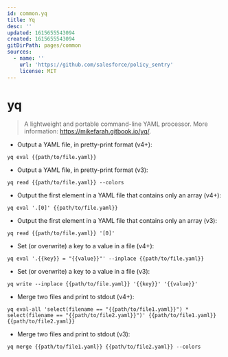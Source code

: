 ```yaml
---
id: common.yq
title: Yq
desc: ''
updated: 1615655543094
created: 1615655543094
gitDirPath: pages/common
sources:
  - name: ''
    url: 'https://github.com/salesforce/policy_sentry'
    license: MIT
---
```

# yq

> A lightweight and portable command-line YAML processor.
> More information: <https://mikefarah.gitbook.io/yq/>.

- Output a YAML file, in pretty-print format (v4+):

`yq eval {{path/to/file.yaml}}`

- Output a YAML file, in pretty-print format (v3):

`yq read {{path/to/file.yaml}} --colors`

- Output the first element in a YAML file that contains only an array (v4+):

`yq eval '.[0]' {{path/to/file.yaml}}`

- Output the first element in a YAML file that contains only an array (v3):

`yq read {{path/to/file.yaml}} '[0]'`

- Set (or overwrite) a key to a value in a file (v4+):

`yq eval '.{{key}} = "{{value}}"' --inplace {{path/to/file.yaml}}`

- Set (or overwrite) a key to a value in a file (v3):

`yq write --inplace {{path/to/file.yaml}} '{{key}}' '{{value}}'`

- Merge two files and print to stdout (v4+):

`yq eval-all 'select(filename == "{{path/to/file1.yaml}}") * select(filename == "{{path/to/file2.yaml}}")' {{path/to/file1.yaml}} {{path/to/file2.yaml}}`

- Merge two files and print to stdout (v3):

`yq merge {{path/to/file1.yaml}} {{path/to/file2.yaml}} --colors`

